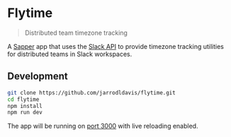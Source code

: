 # Flytime

> Distributed team timezone tracking

A [Sapper](https://sapper.svelte.dev) app that uses the
[Slack API](https://api.slack.com) to provide timezone tracking utilities for
distributed teams in Slack workspaces.

## Development

```bash
git clone https://github.com/jarrodldavis/flytime.git
cd flytime
npm install
npm run dev
```

The app will be running on [port 3000](http://localhost:3000) with live
reloading enabled.
